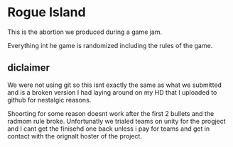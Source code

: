 # Rogue Island

This is the abortion we produced during a game jam.

Everything int he game is randomized including the rules of the game.

## diclaimer

We were not using git so this isnt exactly the same as what we submitted and is a broken version I had laying around on my HD that I uploaded to github for nestalgic reasons.

Shoorting for some reason doesnt work after the first 2 bullets and the radmom rule broke. Unfortunatly we trialed teams on unity for the progject and I cant get the finisehd one back unless i pay for teams and get in contact with the orignalt hoster of the project.
